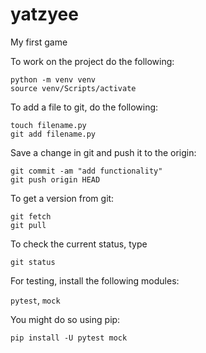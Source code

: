 # yatzyee
My first game

To work on the project do the following:

```
python -m venv venv
source venv/Scripts/activate
```

To add a file to git, do the following:


```
touch filename.py
git add filename.py
```

Save a change in git and push it to the origin:

```
git commit -am "add functionality"
git push origin HEAD
```

To get a version from git:

```
git fetch
git pull
```

To check the current status, type

`git status`

For testing, install the following modules:

`pytest`, `mock`

You might do so using pip:

`pip install -U pytest mock`

